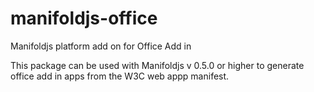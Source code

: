 # manifoldjs-office
Manifoldjs platform add on for Office Add in


This package can be used with Manifoldjs v 0.5.0 or higher to generate office add in apps from the W3C web appp manifest.
